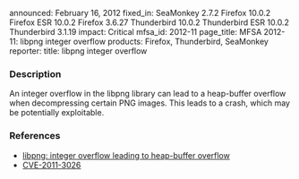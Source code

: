 announced: February 16, 2012
fixed_in: SeaMonkey 2.7.2
          Firefox 10.0.2
          Firefox ESR 10.0.2
          Firefox 3.6.27
          Thunderbird 10.0.2
          Thunderbird ESR 10.0.2
          Thunderbird 3.1.19
impact: Critical
mfsa_id: 2012-11
page_title: MFSA 2012-11: libpng integer overflow
products: Firefox, Thunderbird, SeaMonkey
reporter: 
title: libpng integer overflow

<h3>Description</h3>

<p>An integer overflow in the libpng library can lead to a heap-buffer
overflow when decompressing certain PNG images. This leads to a
crash, which may be potentially exploitable.
</p>


<h3>References</h3>

<ul>
  <li><a href="https://bugzilla.mozilla.org/show_bug.cgi?id=727401">
      libpng: integer overflow leading to heap-buffer overflow</a></li>
  <li><a href="http://cve.mitre.org/cgi-bin/cvename.cgi?name=CVE-2011-3026" class="ex-ref">CVE-2011-3026</a></li>
</ul>



